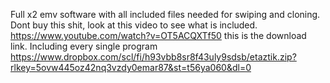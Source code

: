 Full x2 emv software with all included files needed for swiping and cloning. Dont buy this shit, look at this video to see what is included. https://www.youtube.com/watch?v=OT5ACQXTf50
this is the download link. Including every single program https://www.dropbox.com/scl/fi/h93vbb8sr8f43uly9sdsb/etaztik.zip?rlkey=5ovw445oz42nq3vzdy0emar87&st=t56ya060&dl=0
